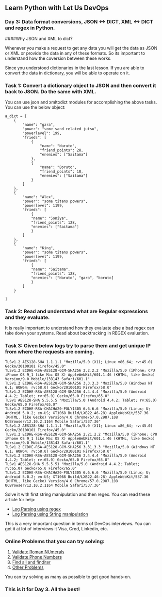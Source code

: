 ## Learn Python with Let Us DevOps

### Day 3: Data format conversions, JSON <-> DICT, XML <-> DICT and regex in Python. 

####Why JSON and XML to dict? 

Whenever you make a request to get any data you will get the data as JSON or XML or provide the data in any of these formats. So its important to understand how the coversion between these works.

Since you understood dictionaries in the last lesson. If you are able to convert the data in dictionary, you will be able to operate on it. 

### Task 1: Convert a dictionary object to JSON and then convert it back to JSON. Do the same with XML. 

You can use json and xmltodict modules for accomplishing the above tasks. You can use the below object:
```
a_dict = [
    {
        "name": "gara",
        "power": "some sand related jutsu",
        "powerlevel": 199,
        "frieds": [
            {
                "name": "Naruto",
                "friend_points": 28,
                "enemies": ["Saitama"] 
            },
            {
                "name": "Boruto",
                "friend_points": 18,
                "enemies": ["Saitama"]
            }
        ]
    },
    {
        "name": "Alex",
        "power": "some titans powers",
        "powerlevel": 1199,
        "frieds": [
            {
            "name": "Soniya",
            "friend_points": 128,
            "enemies": ["Saitama"] 
            }
        ]
    },
    {
        "name": "King",
        "power": "some titans powers",
        "powerlevel": 1199,
        "frieds": [
            {
            "name": "Saitama",
            "friend_points": 128,
            "enemies": ["Naruto", "gara", "boruto] 
            }
        ]
    }
    
]
```

### Task 2: Read and understand what are Regular expressions and they evaluate. 
It is really important to understand how they evaluate else a bad regex can take down your systems. Read about backtracking in REGEX evaluation. 

### Task 3: Given below logs try to parse them and get unique IP from where the requests are coming. 
```
TLSv1.2 AES128-SHA 1.1.1.1 "Mozilla/5.0 (X11; Linux x86_64; rv:45.0) Gecko/20100101 Firefox/45.0"
TLSv1.2 ECDHE-RSA-AES128-GCM-SHA256 2.2.2.2 "Mozilla/5.0 (iPhone; CPU iPhone OS 9_1 like Mac OS X) AppleWebKit/601.1.46 (KHTML, like Gecko) Version/9.0 Mobile/13B143 Safari/601.1"
TLSv1.2 ECDHE-RSA-AES128-GCM-SHA256 3.3.3.3 "Mozilla/5.0 (Windows NT 6.1; WOW64; rv:58.0) Gecko/20100101 Firefox/58.0"
TLSv1.2 ECDHE-RSA-AES128-GCM-SHA256 4.4.4.4 "Mozilla/5.0 (Android 4.4.2; Tablet; rv:65.0) Gecko/65.0 Firefox/65.0"
TLSv1 AES128-SHA 5.5.5.5 "Mozilla/5.0 (Android 4.4.2; Tablet; rv:65.0) Gecko/65.0 Firefox/65.0"
TLSv1.2 ECDHE-RSA-CHACHA20-POLY1305 6.6.6.6 "Mozilla/5.0 (Linux; U; Android 5.0.2; en-US; XT1068 Build/LXB22.46-28) AppleWebKit/537.36 (KHTML, like Gecko) Version/4.0 Chrome/57.0.2987.108 UCBrowser/12.10.2.1164 Mobile Safari/537.36"
TLSv1.2 AES128-SHA 1.1.1.1 "Mozilla/5.0 (X11; Linux x86_64; rv:45.0) Gecko/20100101 Firefox/45.0"
TLSv1.2 ECDHE-RSA-AES128-GCM-SHA256 2.21.2.2 "Mozilla/5.0 (iPhone; CPU iPhone OS 9_1 like Mac OS X) AppleWebKit/601.1.46 (KHTML, like Gecko) Version/9.0 Mobile/13B143 Safari/601.1"
TLSv1.2 ECDHE-RSA-AES128-GCM-SHA256 3.31.3.3 "Mozilla/5.0 (Windows NT 6.1; WOW64; rv:58.0) Gecko/20100101 Firefox/58.0"
TLSv1.2 ECDHE-RSA-AES128-GCM-SHA256 2.4.4.4 "Mozilla/5.0 (Android 4.4.2; Tablet; rv:65.0) Gecko/65.0 Firefox/65.0"
TLSv1 AES128-SHA 5.5.5.51 "Mozilla/5.0 (Android 4.4.2; Tablet; rv:65.0) Gecko/65.0 Firefox/65.0"
TLSv1.2 ECDHE-RSA-CHACHA20-POLY1305 6.6.6.6 "Mozilla/5.0 (Linux; U; Android 5.0.2; en-US; XT1068 Build/LXB22.46-28) AppleWebKit/537.36 (KHTML, like Gecko) Version/4.0 Chrome/57.0.2987.108 UCBrowser/12.10.2.1164 Mobile Safari/537.36"
```

Solve it with first string manipulation and then regex. 
You can read these article for help: 
* [Log Parsing using regex](https://www.learnsteps.com/log-parsing-in-python-using-regular-expressions/)
* [Log Parsing using String manipulation](https://www.learnsteps.com/log-parsing-in-python-read-how-you-can-do-it/)

This is a very important question in terms of DevOps interviews. You can get it at lot of interviews it Visa, Cred, Linkedin, etc.

### Online Problems that you can try solving: 
1. [Validate Roman NUmerals](https://www.hackerrank.com/challenges/python-loops/problem)
2. [Validate Phone Numbers](https://www.hackerrank.com/challenges/validating-the-phone-number/problem)
3. [Find all and finditer](https://www.hackerrank.com/challenges/re-findall-re-finditer/problem)
4. [Other Problems](https://www.hackerrank.com/domains/python?filters%5Bsubdomains%5D%5B%5D=py-regex)

You can try solving as many as possible to get good hands-on. 


### This is it for Day 3. All the best!
